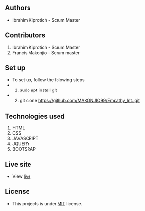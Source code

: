 ## Authors
-  Ibrahim Kiprotich - Scrum Master
## Contributors 
1. Ibrahim Kiprotich - Scrum Master
2. Francis Makonjio - Scrum master
## Set up
- To set up, follow the folowing steps
- 1. sudo apt install git 
- 2. git clone https://github.com/MAKONJIO99/Empathy_Int..git
## Technologies used
1. HTML
2. CSS
3. JAVASCRIPT
4. JQUERY
5. BOOTSRAP
## Live site
- View [live](https://makonjio99.github.io/Empathy_Int./home.html)
## License 
- This projects is under [MIT](LICENSE.md) license.